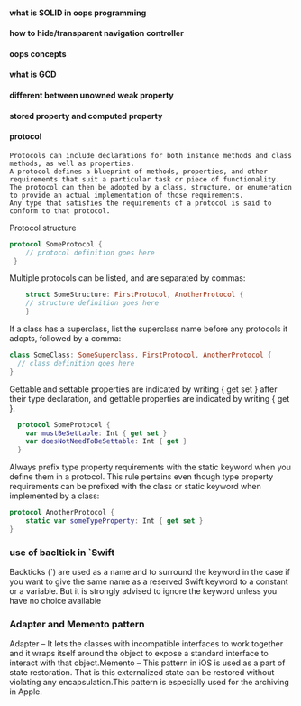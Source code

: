 #### what is SOLID in oops programming
#### how to hide/transparent navigation controller
#### oops concepts
#### what is GCD
#### different between unowned weak property
#### stored property and computed property
#### protocol
    Protocols can include declarations for both instance methods and class methods, as well as properties. 
    A protocol defines a blueprint of methods, properties, and other requirements that suit a particular task or piece of functionality. 
    The protocol can then be adopted by a class, structure, or enumeration to provide an actual implementation of those requirements. 
    Any type that satisfies the requirements of a protocol is said to conform to that protocol.

Protocol structure
```swift
protocol SomeProtocol {
    // protocol definition goes here
 }
 ```

Multiple protocols can be listed, and are separated by commas:
```swift
    struct SomeStructure: FirstProtocol, AnotherProtocol {
    // structure definition goes here
    }
```
If a class has a superclass, list the superclass name before any protocols it adopts, followed by a comma:
  ```swift
  class SomeClass: SomeSuperclass, FirstProtocol, AnotherProtocol {
    // class definition goes here
  }
```
Gettable and settable properties are indicated by writing { get set } after their type declaration, and gettable properties are indicated by writing { get }.
```swift
  protocol SomeProtocol {
    var mustBeSettable: Int { get set }
    var doesNotNeedToBeSettable: Int { get }
  }
  ```
  
  Always prefix type property requirements with the static keyword when you define them in a protocol. This rule pertains even though type property requirements can be prefixed with the class or static keyword when implemented by a class:
```swift
protocol AnotherProtocol {
    static var someTypeProperty: Int { get set }
}
```

### use of bacltick in `Swift
Backticks (`) are used as a name and to surround the keyword in the case if you want to give the same name as a reserved Swift keyword to a constant or a variable. But it is strongly advised to ignore the keyword unless you have no choice available

### Adapter and Memento pattern
Adapter – It lets the classes with incompatible interfaces to work together and it wraps itself around the object to expose a standard interface to interact with that object.Memento – This pattern in iOS is used as a part of state restoration.
That is this externalized state can be restored without violating any encapsulation.This pattern is especially used for the archiving in Apple.
